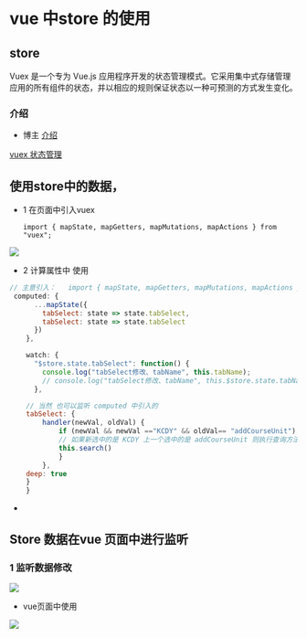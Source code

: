 # vue 中store 的使用


## store 

Vuex 是一个专为 Vue.js 应用程序开发的状态管理模式。它采用集中式存储管理应用的所有组件的状态，并以相应的规则保证状态以一种可预测的方式发生变化。

### 介绍


* 博主
[介绍](https://blog.csdn.net/weixin_43771797/article/details/84933631)

[vuex 状态管理](https://baijiahao.baidu.com/s?id=1618794879569468435&wfr=spider&for=pc)


## 使用store中的数据，


* 1 在页面中引入vuex 

  ```
  import { mapState, mapGetters, mapMutations, mapActions } from "vuex";
  ```

![](assets/001/03/06/01-1598257541840.png)


* 2 计算属性中 使用

```js
// 主意引入：   import { mapState, mapGetters, mapMutations, mapActions } from "vuex";
 computed: {
      ...mapState({
        tabSelect: state => state.tabSelect,
        tabSelect: state => state.tabSelect
      })
    },

    watch: {
      "$store.state.tabSelect": function() {
        console.log("tabSelect修改、tabName", this.tabName);
        // console.log("tabSelect修改、tabName", this.$store.state.tabName); // 这样写也可以访问到
      },

    // 当然 也可以监听 computed 中引入的
    tabSelect: {
        handler(newVal, oldVal) {
            if (newVal && newVal =="KCDY" && oldVal== "addCourseUnit") {
            // 如果新选中的是 KCDY 上一个选中的是 addCourseUnit 则执行查询方法
            this.search()
            }
        },
    deep: true
    }
    }

```

* 


## Store 数据在vue 页面中进行监听

### 1 监听数据修改

![](assets/001/03/06/01-1598257341713.png)

* vue页面中使用

![](assets/001/03/06/01-1598257492981.png)


```

```
